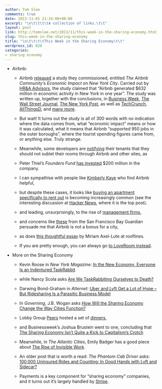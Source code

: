 ```yaml
---
author: Tom Slee
comments: true
date: 2013-11-01 21:24:00+00:00
excerpt: "\n\t\t\t\tA collection of links.\t\t"
layout: post
link: http://tomslee.net/2013/11/this-week-in-the-sharing-economy.html
slug: this-week-in-the-sharing-economy
title: "\n\t\t\t\tThis Week in the Sharing Economy\t\t"
wordpress_id: 826
categories:
- sharing economy
---
```



				


	
  * Airbnb:

	
    * Airbnb [released](http://blog.airbnb.com/airbnbs-economic-impact-nyc-community/) a study they commissioned, entitled _The Airbnb Community’s Economic Impact on New York City_. Carried out by [HR&A Advisors](http://www.hraadvisors.com), the study claimed that “Airbnb generated $632 million in economic activity in New York in one year”. The study was written up, together with the conclusions, in [Business Week](http://www.businessweek.com/articles/2013-10-22/airbnb-says-it-has-a-huge-impact-on-nycs-economy-except-when-it-doesnt), [The Wall Street Journal](http://online.wsj.com/news/articles/SB10001424052702303448104579149844259343658), [The New York Post](http://nypost.com/2013/10/23/airbnb-claims-site-helps-ny/), as well as [TechCrunch](http://techcrunch.com/2013/10/22/airbnb-nyc-632-m/), [AllThingsD](http://allthingsd.com/20131022/in-new-york-fight-airbnb-says-it-has-proof-that-hosts-rent-out-their-own-homes/), and [many more](https://www.google.ca/search?q%3Dairbnb%2Bnew%2Byork%2Bstudy&oq%3Dairbnb%2Bnew%2Byork%2Bstudy).

	
    * But wait! It turns out the study is all of 300 words with no indication where the data comes from, what “economic impact” means or how it was calculated, what it means that Airbnb “supported 950 jobs in the outer boroughs”, where the tourist spending figures came from, or anything else. Truly strange.

	
    * Meanwhile, some developers are [notifying](http://valleywag.gawker.com/major-new-york-city-developer-bans-airbnb-for-its-nega-1453473087) their tenants that they should not sublet their rooms through Airbnb and other sites, as

	
    * Peter Thiel’s _Founders Fund_ [has invested](http://techcrunch.com/2013/10/28/airbnb-200m) $200 million in the company.

	
    * I can sympathise with people like [Kimberly Kaye](http://www.nydailynews.com/opinion/rent-home-airbnb-article-1.1490082) who find Airbnb helpful,

	
    * but despite these cases, it looks like [buying an apartment specifically to rent out](http://needwant.com/p/buying-apartment-airbnb/) is becoming increasingly common (see the interesting discussion at [Hacker News](https://news.ycombinator.com/item?id%3D6655492), where it is the top post).

	
    * and leading, unsurprisingly, to the rise of [management firms](http://beyondstays.com/),

	
    * and concerns like [these](http://www.sfbg.com/2013/08/06/thin-air) from the San Francisco Bay Guardian persuade me that Airbnb is not a bonus for a city,

	
    * as does [this thoughtful essay](http://www.rooflines.org/3498/airbnb_way_to_make_ends_meet_or_destroyer_of_affordable_housing/) by Miriam Axel-Lute at rooflines.

	
    * If you are pretty enough, you can always go [to LoveRoom instead](http://mashable.com/2013/10/29/loveroom-airbnb-no-ugly-people/).




	
  * More on the Sharing Economy

	
    * Kevin Roose in _New York Magazine_: [In the New Economy, Everyone Is an Indentured TaskRabbit](http://nymag.com/daily/intelligencer/2013/10/new-economy-is-indentured-taskrabbits.html)

	
    * while Nancy Scola asks [Are We TaskRabbiting Ourselves to Death?](http://nextcity.org/sharedcity/entry/are-we-taskrabbiting-ourselves-to-death)

	
    * Darwing Bond-Graham in _Alternet_: [Uber and Lyft Get a Lot of Hype – But Ridesharing Is a Parasitic Business Model](http://www.alternet.org/labor/backed-billionaire-investors-ridesharing-companies-lyft-and-uber-are-dismantling-public)

	
    * In _Governing_, J.B. Wogan asks [How Will the Sharing Economy Change the Way Cities Function?](http://www.governing.com/topics/urban/gov-how-sharing-economy-will-change-cities.html)

	
    * Lobby Group [Peers](http://peers.org) hosted a set of [dinners](http://action.peers.org/page/s/dinner-with-peers-report),

	
    * and Businessweek’s Joshua Brustein went to one, concluding that [The Sharing Economy Isn’t Quite a Kick to Capitalism’s Crotch](http://www.businessweek.com/articles/2013-10-18/the-sharing-economy-isnt-quite-a-kick-to-capitalisms-crotch)

	
    * Meanwhile, in _The Atlantic Cities_, Emily Badger has a good piece about [The Rise of Invisible Work](http://www.theatlanticcities.com/jobs-and-economy/2013/10/rise-invisible-work/7412/).

	
    * An older post that is worth a read: _The Phantom Cab Driver_ asks: [100,000 Uninsured Rides and Counting: In Good Hands with Lyft and Sidecar?](http://phantomcabdriverphites.blogspot.ca/2013/02/100000-uninsured-rides-and-counting-in.html)

	
    * Payments is a key component for “sharing economy” companies, and it turns out it’s largely handled by [Stripe](http://www.itworld.com/operating-systems/375702/how-stripe-company-youve-never-heard-powers-sharing-economy).




		
